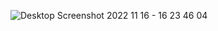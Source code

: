 
![Desktop Screenshot 2022 11 16 - 16 23 46 04](https://user-images.githubusercontent.com/86296807/202222126-5b1b9dc4-58c0-481f-9f73-54092c982aab.png)
